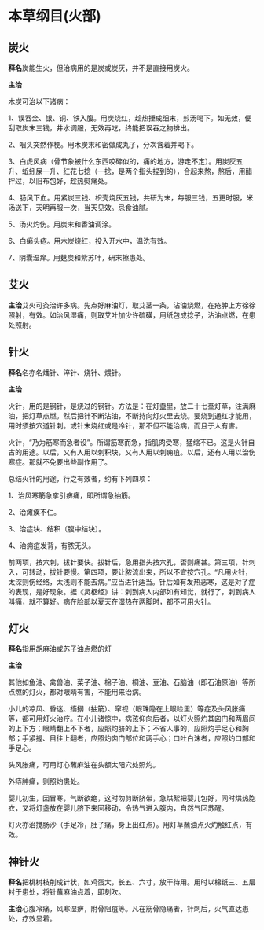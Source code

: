 # 本草纲目(火部)

## 炭火

**释名**炭能生火，但治病用的是炭或炭灰，并不是直接用炭火。

**主治**

木炭可治以下诸病：

1、误吞金、银、铜、铁入腹。用炭烧红，趁热捶成细末，煎汤喝下。如无效，便刮取炭末三钱，井水调服，无效再吃，终能把误吞之物排出。

2、咽头突然作梗。用木炭末和密做成丸子，分次含着并喝下。

3、白虎风病（骨节象被什么东西咬碎似的，痛的地方，游走不定）。用炭灰五升、蚯蚓屎一升、红花七捻（一捻，是两个指头捏到的），合起来熬，熬后，用醋拌过，以旧布包好，趁热熨痛处。

4、肠风下血。用紧炭三钱、枳壳烧灰五钱，共研为末，每服三钱，五更时服，米汤送下，天明再服一次，当天见效。忌食油腻。

5、汤火灼伤。用炭末和香油调涂。

6、白癞头疮。用木炭烧红，投入开水中，温洗有效。

7、阴囊湿痒。用麸炭和紫苏叶，研末擦患处。

## 艾火

**主治**艾火可灸治许多病。先点好麻油灯，取艾茎一条，沾油烧燃，在疮肿上方徐徐照射，有效。如治风湿痛，则取艾叶加少许硫磺，用纸包成捻子，沾油点燃，在患处照射。

## 针火

**释名**名亦名燔针、淬针、烧针、煨针。

**主治**

火针，用的是钢针，是烧过的钢针。方法是：在灯盏里，放二十七茎灯草，注满麻油，把灯草点燃。然后把针不断沾油，不断持向灯火里去烧。要烧到通红才能用，用时须按穴道针刺。或针末烧红或是冷针，那不但不能治病，而且于人有害。

火针，“乃为筋寒而急者设”。所谓筋寒而急，指肌肉受寒，猛缩不已。这是火针自古的用途。以后，又有人用以刺积块，又有人用以刺痈疽。以后，还有人用以治伤寒症。那就不免要出些副作用了。

总结火针的用途，行之有效者，约有下列四项：

1、治风寒筋急挛引痹痛，即所谓急抽筋。

2、治瘫痪不仁。

3、治症块、结积（腹中结块）。

4、治痈疽发背，有脓无头。

前两项，按穴刺，拔针要快。拔针后，急用指头按穴孔，否则痛甚。第三项，针刺入，可转动，拔针要慢。第四项，要让脓流出来，所以不宜按穴孔。“凡用火针，太深则伤经络，太浅则不能去病。”应当进针适当。针后如有发热恶寒，这是对了症的表现，是好现象。据《灵枢经》讲：刺到病人内部如有知觉，就行了，刺到病人叫痛，就不算好。病在脸部以夏天在湿热在两脚时，都不可用火针。

## 灯火

**释名**指用胡麻油或苏子油点燃的灯

**主治**

其他如鱼油、禽兽油、菜子油、棉子油、桐油、豆油、石脑油（即石油原油）等所点燃的灯火，都对眼睛有害，不能用来治病。

小儿的凉风、昏迷、搐搦（抽筋）、窜视（眼珠隐在上眼睑里）等症及头风胀痛等，都可用灯火治疗。在小儿诸惊中，病孩仰向后者，以灯火照灼其囟门和两眉间的上下方；眼睛翻上不下者，应照灼脐的上下；不省人事的，应照灼手足心和胸部；手紧握、目往上翻者，应照灼囟门部位和两手心；口吐白沫者，应照灼口部和手足心。

头风胀痛，可用灯心蘸麻油在头额太阳穴处照灼。

外痔肿痛，则照灼患处。

婴儿初生，因冒寒，气断欲绝，这时勿剪断脐带，急烘絮把婴儿包好，同时烘热胞衣，又将灯盏放在婴儿脐下来回移动，令热气进入腹内，自然气回苏醒。

灯火亦治搅肠沙（手足冷，肚子痛，身上出红点）。用灯草蘸油点火灼触红点，有效。

## 神针火

**释名**把桃树枝削成针状，如鸡蛋大，长五、六寸，放干待用。用时以棉纸三、五层衬于患处，将针蘸麻油点着，即刻吹。

**主治**心腹冷痛，风寒湿痹，附骨阻疽等。凡在筋骨隐痛者，针刺后，火气直达患处，疗效显着。
